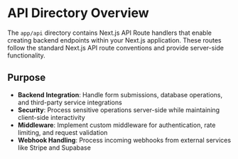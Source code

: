 # API Directory Overview

The `app/api` directory contains Next.js API Route handlers that enable creating backend endpoints within your Next.js application. These routes follow the standard Next.js API route conventions and provide server-side functionality.

## Purpose

- **Backend Integration**: Handle form submissions, database operations, and third-party service integrations
- **Security**: Process sensitive operations server-side while maintaining client-side interactivity
- **Middleware**: Implement custom middleware for authentication, rate limiting, and request validation
- **Webhook Handling**: Process incoming webhooks from external services like Stripe and Supabase
